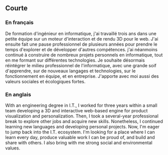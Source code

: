 ## Courte

### En français

De formation d'ingénieur en informatique, j'ai travaillé trois ans dans une petite équipe sur un moteur d'interaction et de rendu 3D pour le web.
J'ai ensuite fait une pause professionnel de plusieurs années pour prendre le temps d'explorer et de développer d'autres compétences. j'ai néanmoins continué à construire de nombreux projets personnels en informatique, tout en me formant sur différentes technologies.
Je souhaite désormais réintégrer le milieu professionnel de l'informatique, avec une grande soif d'apprendre, sur de nouveaux langages et technologies, sur le fonctionnement en équipe, et en entreprise.
J'apporte avec moi aussi des valeurs sociales et écologiques fortes. 

### En anglais

With an engineering degree in I.T., I worked for three years within a small team developing a 3D and interactive web-based engine for product visualization and personalization. Then, I took a several-year professional break to explore other jobs and acquire new skills. Nonetheless, I continued learning new languages and developing personal projects. Now, I'm eager to jump back into the I.T. ecosystem. I'm looking for a place where I can learn every day, produce valuable work I can be proud of, and build and share with others. I also bring with me strong social and environmental values. 